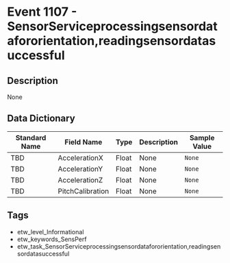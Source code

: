 # Event 1107 - SensorServiceprocessingsensordatafororientation,readingsensordatasuccessful

## Description
None

## Data Dictionary
|Standard Name|Field Name|Type|Description|Sample Value|
|---|---|---|---|---|
|TBD|AccelerationX|Float|None|`None`|
|TBD|AccelerationY|Float|None|`None`|
|TBD|AccelerationZ|Float|None|`None`|
|TBD|PitchCalibration|Float|None|`None`|

## Tags
* etw_level_Informational
* etw_keywords_SensPerf
* etw_task_SensorServiceprocessingsensordatafororientation,readingsensordatasuccessful